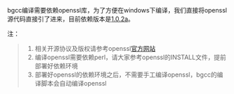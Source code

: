bgcc编译需要依赖openssl库，为了方便在windows下编译，我们直接将openssl源代码直接引了进来，目前依赖版本是[1.0.2a](http://openssl.org/source/openssl-1.0.2a.tar.gz)。

注：
>1. 相关开源协议及版权请参考openssl[官方网站](http://openssl.org)
>2. 编译openssl需要依赖perl，请大家参考openssl的INSTALL文件，提前部署好依赖环境 
>3. 部署好openssl的依赖环境之后，不需要手工编译openssl，bgcc的编译脚本会自动编译openssl


